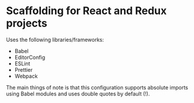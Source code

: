 # Scaffolding for React and Redux projects #

Uses the following libraries/frameworks:

* Babel
* EditorConfig
* ESLint
* Prettier
* Webpack

The main things of note is that this configuration supports absolute imports using Babel modules and uses double quotes by default (!).
